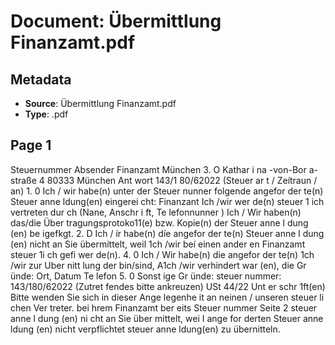 # Document: Übermittlung Finanzamt.pdf

## Metadata
- **Source**: Übermittlung Finanzamt.pdf
- **Type**: .pdf

## Page 1

Steuernummer 
Absender 
Finanzamt 
München 
3. O Kathar i na -von-Bor a-straße 4 
80333 München 
Ant wort 143/1 80/62022 
(Steuer ar t / Zeítraun / an) 1. 0 Ich / wir habe(n) unter der Steuer nunner folgende angefor der te(n) Steuer anne ldung(en) eingerei cht: 
Finanzant 
Ich /wir wer de(n) steuer 1 ich vertreten dur ch 
(Nane, Anschr i ft, Te lefonnunner ) Ich / Wir haben(n) das/die Über tragungsprotoko11(e) bzw. Kopie(n) der Steuer anne l dung (en) 
be igefkgt. 
2. D Ich / ír habe(n) díe angefor der te(n) Steuer anne l dung (en) nicht an Sie übermittelt, weil 
1ch /wir beí einen ander en Finanzamt steuer 1i ch gefi wer de(n). 
4. 0 Ich / Wir habe(n) die angefor der te(n) 
1ch /wir zur Uber nitt lung der bin/sind, A1ch /wir verhindert war (en), die 
Gr ünde: Ort, Datum 
Te lefon 
5. 0 Sonst ige Gr ünde: steuer nummer: 143/180/62022 
(Zutret fendes bitte ankreuzen) USt 44/22 
Unt er schr 1ft(en) Bitte wenden Sie sich in dieser Ange legenhe it an neinen / unseren steuer li chen Ver treter. bei hrem Finanzamt ber eits 
Steuer nummer Seite 2 
steuer anne l dung (en) ni cht an Sie über mittelt, wei I 
ange for derten Steuer anne ldung (en) nicht verpflichtet 
steuer anne ldung(en) zu übernitteln.

